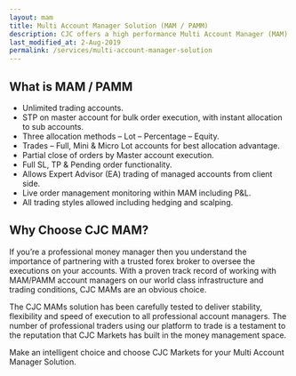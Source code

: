 ```yaml
---
layout: mam
title: Multi Account Manager Solution (MAM / PAMM)
description: CJC offers a high performance Multi Account Manager (MAM) solution that can be customised to your need. With this MAM, the administrative side is taken care of by us, leaving you to excel in your trade management.
last_modified_at: 2-Aug-2019
permalink: /services/multi-account-manager-solution
---
```


## What is MAM / PAMM
- Unlimited trading accounts.
- STP on master account for bulk order execution, with instant allocation to sub accounts.
- Three allocation methods – Lot – Percentage – Equity.
- Trades – Full, Mini & Micro Lot accounts for best allocation advantage.
- Partial close of orders by Master account execution.
- Full SL, TP & Pending order functionality.
- Allows Expert Advisor (EA) trading of managed accounts from client side.
- Live order management monitoring within MAM including P&L.
- All trading styles allowed including hedging and scalping.

## Why Choose CJC MAM?
If you’re a professional money manager then you understand the importance of partnering with a trusted forex broker to oversee the executions on your accounts. With a proven track record of working with MAM/PAMM account managers on our world class infrastructure and trading conditions, CJC MAMs are an obvious choice.

The CJC MAMs solution has been carefully tested to deliver stability, flexibility and speed of execution to all professional account managers. The number of professional traders using our platform to trade is a testament to the reputation that CJC Markets has built in the money management space.

Make an intelligent choice and choose CJC Markets for your Multi Account Manager Solution.